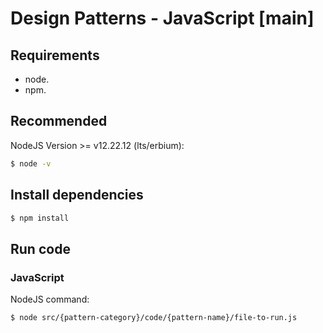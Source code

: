 # Design Patterns - JavaScript [main]


## Requirements

- node.
- npm.

## Recommended
NodeJS Version >= v12.22.12 (lts/erbium):
```sh
$ node -v
```

## Install dependencies

```sh
$ npm install
```


## Run code

### JavaScript

NodeJS command:
```sh
$ node src/{pattern-category}/code/{pattern-name}/file-to-run.js

```


